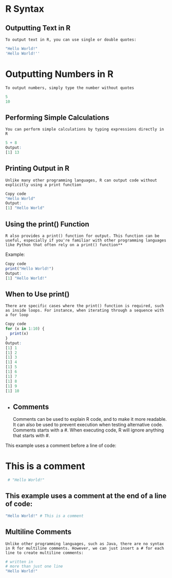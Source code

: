 
# R Syntax

## Outputting Text in R

    To output text in R, you can use single or double quotes:  

```R
"Hello World!"
'Hello World!''
```

# Outputting Numbers in R

    To output numbers, simply type the number without quotes

```R
5
10
```


## Performing Simple Calculations
    You can perform simple calculations by typing expressions directly in R

```R
5 + 8
Output:
[1] 13
```


## Printing Output in R
    Unlike many other programming languages, R can output code without explicitly using a print function

```R
Copy code
"Hello World"
Output:
[1] "Hello World"
```

## Using the print() Function
    R also provides a print() function for output. This function can be useful, especially if you're familiar with other programming languages like Python that often rely on a print() function**

Example:

```R
Copy code
print("Hello World!")
Output:
[1] "Hello World!"
```

## When to Use print()
    There are specific cases where the print() function is required, such as inside loops. For instance, when iterating through a sequence with a for loop

```R
Copy code
for (x in 1:10) {
  print(x)
}
Output:
[1] 1
[1] 2
[1] 3
[1] 4
[1] 5
[1] 6
[1] 7
[1] 8
[1] 9
[1] 10
```

- ## Comments
    Comments can be used to explain R code, and to make it more readable. It can also be used to prevent execution when testing alternative code.
    Comments starts with a #. When executing code, R will ignore anything that starts with #.

This example uses a comment before a line of code:
# This is a comment

```R
 # "Hello World!"
```

## This example uses a comment at the end of a line of code:

```R
"Hello World!" # This is a comment
```


## Multiline Comments
    Unlike other programming languages, such as Java, there are no syntax in R for multiline comments. However, we can just insert a # for each line to create multiline comments:

```R
# written in
# more than just one line
"Hello World!"

```